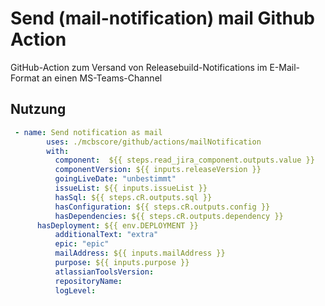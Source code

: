 # Send (mail-notification) mail Github Action

GitHub-Action zum Versand von Releasebuild-Notifications im E-Mail-Format an einen MS-Teams-Channel


## Nutzung

```yaml
 - name: Send notification as mail
        uses: ./mcbscore/github/actions/mailNotification
        with:
          component:  ${{ steps.read_jira_component.outputs.value }} 
          componentVersion: ${{ inputs.releaseVersion }}
          goingLiveDate: "unbestimmt"
          issueList: ${{ inputs.issueList }} 
          hasSql: ${{ steps.cR.outputs.sql }}
          hasConfiguration: ${{ steps.cR.outputs.config }}
          hasDependencies: ${{ steps.cR.outputs.dependency }}
	  hasDeployment: ${{ env.DEPLOYMENT }}
          additionalText: "extra"
          epic: "epic"
          mailAddress: ${{ inputs.mailAddress }}
          purpose: ${{ inputs.purpose }}
          atlassianToolsVersion:
          repositoryName:
          logLevel:
              
